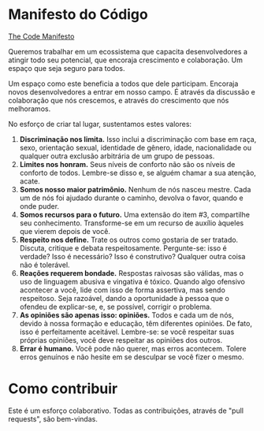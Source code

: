 Manifesto do Código
===================

[The Code Manifesto](http://codemanifesto.com)

Queremos trabalhar em um ecossistema que capacita desenvolvedores a atingir todo seu potencial, que encoraja crescimento e colaboração. Um espaço que seja seguro para todos.

Um espaço como este beneficia a todos que dele participam. Encoraja novos desenvolvedores a entrar em nosso campo. É através da discussão e colaboração que nós crescemos, e através do crescimento que nós melhoramos.

No esforço de criar tal lugar, sustentamos estes valores:

1. **Discriminação nos limita.** Isso inclui a discriminação com base em raça, sexo, orientação sexual, identidade de gênero, idade, nacionalidade ou qualquer outra exclusão arbitrária de um grupo de pessoas.
2. **Limites nos honram.** Seus níveis de conforto não são os níveis de conforto de todos. Lembre-se disso e, se alguém chamar a sua atenção, acate.
3. **Somos nosso maior patrimônio.** Nenhum de nós nasceu mestre. Cada um de nós foi ajudado durante o caminho, devolva o favor, quando e onde puder.
4. **Somos recursos para o futuro.** Uma extensão do item #3, compartilhe seu conhecimento. Transforme-se em um recurso de auxílio àqueles que vierem depois de você.
5. **Respeito nos define.** Trate os outros como gostaria de ser tratado. Discuta, critique e debata respeitosamente. Pergunte-se: isso é verdade? Isso é necessário? Isso é construtivo? Qualquer outra coisa não é tolerável.
6. **Reações requerem bondade.** Respostas raivosas são válidas, mas o uso de linguagem abusiva e vingativa é tóxico. Quando algo ofensivo acontecer a você, lide com isso de forma assertiva, mas sendo respeitoso. Seja razoável, dando a oportunidade à pessoa que o ofendeu de explicar-se, e, se possível, corrigir o problema.
7. **As opiniões são apenas isso: opiniões.** Todos e cada um de nós, devido à nossa formação e educação, têm diferentes opiniões. De fato, isso é perfeitamente aceitável. Lembre-se: se você respeitar suas próprias opiniões, você deve respeitar as opiniões dos outros.
8. **Errar é humano.** Você pode não querer, mas erros acontecem. Tolere erros genuínos e não hesite em se desculpar se você fizer o mesmo.

Como contribuir
===============

Este é um esforço colaborativo. Todas as contribuições, através de "pull requests", são bem-vindas.
